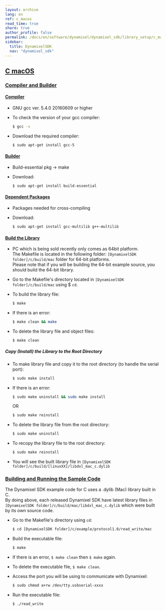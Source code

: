 ```yaml
---
layout: archive
lang: en
ref: c_macos
read_time: true
share: true
author_profile: false
permalink: /docs/en/software/dynamixel/dynamixel_sdk/library_setup/c_macos/dummy_dummy_dummy
sidebar:
  title: DynamixelSDK
  nav: "dynamixel_sdk"
---
```


<div style="counter-reset: h1 4"></div>
<div style="counter-reset: h2 2"></div>

<!--[dummy Header 1]>
  <h1 id="library-setup"><a href="#library-setup">Library Setup</a></h1>
<![end dummy Header 1]-->

## [C macOS](#c-macos)

### [Compiler and Builder](#compiler-and-builder)

#### [Compiler](#compiler)

* GNU gcc ver. 5.4.0 20160609 or higher
* To check the version of your gcc compiler:  

  ``` bash
  $ gcc -v 
  ```

* Download the required compiler:  

  ``` bash 
  $ sudo apt-get install gcc-5
  ```

#### [Builder](#builder)

* Build-essential pkg → make
* Download:  

  ``` bash 
  $ sudo apt-get install build-essential
  ```

#### [Dependent Packages](#dependent-packages) 

* Packages needed for cross-compiling 
* Download:  

  ``` bash 
  $ sudo apt-get install gcc-multilib g++-multilib
  ```

#### [Build the Library](#build-the-library)

* PC which is being sold recently only comes as 64bit platform.  
  The Makefile is located in the following folder: `[DynamixelSDK folder]/c/build/mac` folder for 64-bit platforms.  
  Please note that if you will be building the 64-bit example source, you should build the 64-bit library.
<!--
  ![](/assets/images/sw/sdk/dynamixel_sdk/library_setup/c/mac/library_file/c6.png)
-->
* Go to the Makefile's directory located in `[DynamixelSDK folder]/c/build/mac` using $ `cd`.

* To build the library file:  

  ``` bash
  $ make
  ```
<!--
  ![](/assets/images/sw/sdk/dynamixel_sdk/library_setup/c/mac/library_file/c1.png)
-->
* If there is an error:  

  ``` bash
  $ make clean && make
  ```

* To delete the library file and object files:  

  ``` bash
  $ make clean
  ```
<!--
  ![](/assets/images/sw/sdk/dynamixel_sdk/library_setup/c/mac/library_file/c2.png)
-->

##### Copy (Install) the Library to the Root Directory

* To make library file and copy it to the root directory (to handle the serial port):  

  ``` bash
  $ sudo make install
  ```
<!--
  ![](/assets/images/sw/sdk/dynamixel_sdk/library_setup/c/mac/library_file/c3.png)
-->
* If there is an error:  

  ``` bash
  $ sudo make uninstall && sudo make install
  ```
 
  OR

  ``` bash
  $ sudo make reinstall
  ```

* To delete the library file from the root directory:  

  ``` bash
  $ sudo make uninstall
  ```
<!--
  ![](/assets/images/sw/sdk/dynamixel_sdk/library_setup/c/mac/library_file/c4.png)
-->
* To recopy the library file to the root directory:  

  ``` bash
  $ sudo make reinstall
  ```
<!--
  ![](/assets/images/sw/sdk/dynamixel_sdk/library_setup/c/mac/library_file/c5.png)
-->
* You will see the built library file in `[DynamixelSDK folder]/c/build/[linuxXX]/libdxl_mac_c.dylib`

### [Building and Running the Sample Code](#building-and-running-the-sample-code)

The Dynamixel SDK example code for C uses a .dylib (Mac) library built in C.  
By doing above, each released Dynamixel SDK have latest library files in `[DynamixelSDK folder]/c/build/mac/libdxl_mac_c.dylib` which were built by its own source code. 

* Go to the Makefile's directory using `cd`:  

  ``` bash
  $ cd [DynamixelSDK folder]/c/example/protocol1.0/read_write/mac
  ```
<!--
  ![](/assets/images/sw/sdk/dynamixel_sdk/library_setup/c/mac/sample_code/exc4.png)
-->
* Build the executable file: 

  ``` bash
  $ make
  ```
<!--
  ![](/assets/images/sw/sdk/dynamixel_sdk/library_setup/c/mac/sample_code/exc1.png)
-->
* If there is an error, `$ make clean` then `$ make` again.

* To delete the executable file, `$ make clean`.
<!--
  ![](/assets/images/sw/sdk/dynamixel_sdk/library_setup/c/mac/sample_code/exc2.png)
-->
* Access the port you will be using to communicate with Dynamixel: 

  ``` bash
  $ sudo chmod a+rw /dev/tty.usbserial-xxxx
  ```
<!--
  ![](/assets/images/sw/sdk/dynamixel_sdk/library_setup/c/mac/sample_code/exc3.png)
-->
* Run the executable file: 

  ``` bash
  $ ./read_write
  ```
<!--
  ![](/assets/images/sw/sdk/dynamixel_sdk/library_setup/c/mac/sample_code/exc5.png)
-->
